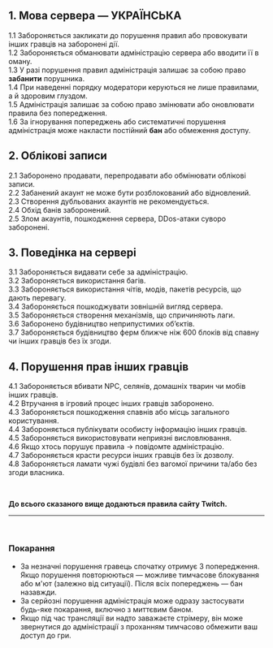 ## 1. <violation type="minor"/> Мова сервера — УКРАЇНСЬКА

1.1 <violation type="minor"/> Забороняється закликати до порушення правил або провокувати інших гравців на заборонені дії.  
1.2 <violation type="minor"/> Забороняється обманювати адміністрацію сервера або вводити її в оману.  
1.3 <violation type="major"/> У разі порушення правил адміністрація залишає за собою право **забанити** порушника.  
1.4 <violation type="minor"/> При наведенні порядку модератори керуються не лише правилами, а й здоровим глуздом.  
1.5 <violation type="minor"/> Адміністрація залишає за собою право змінювати або оновлювати правила без попередження.  
1.6 <violation type="major"/> За ігнорування попереджень або систематичні порушення адміністрація може накласти постійний **бан** або обмеження доступу.

## 2. Облікові записи

2.1 <violation type="major"/> Заборонено продавати, перепродавати або обмінювати облікові записи.  
2.2 <violation type="major"/> Забанений акаунт не може бути розблокований або відновлений.  
2.3 <violation type="minor"/> Створення дубльованих акаунтів не рекомендується.  
2.4 <violation type="major"/> Обхід банів заборонений.  
2.5 <violation type="major"/> Злом акаунтів, пошкодження сервера, DDos-атаки суворо заборонені.

## 3. Поведінка на сервері

3.1 <violation type="minor"/> Забороняється видавати себе за адміністрацію.  
3.2 <violation type="major"/> Забороняється використання багів.  
3.3 <violation type="major"/> Забороняється використання чітів, модів, пакетів ресурсів, що дають перевагу.  
3.4 <violation type="minor"/> Забороняється пошкоджувати зовнішній вигляд сервера.  
3.5 <violation type="minor"/> Забороняється створення механізмів, що спричиняють лаги.  
3.6 <violation type="major"/> Заборонено будівництво неприпустимих об’єктів.  
3.7 <violation type="minor"/> Забороняється будівництво ферм ближче ніж 600 блоків від спавну чи інших гравців без їх згоди.

## 4. Порушення прав інших гравців

4.1 <violation type="major"/> Забороняється вбивати NPC, селянів, домашніх тварин чи мобів інших гравців.  
4.2 <violation type="minor"/> Втручання в ігровий процес інших гравців заборонено.  
4.3 <violation type="major"/> Забороняється пошкодження спавнів або місць загального користування.  
4.4 <violation type="major"/> Забороняється публікувати особисту інформацію інших гравців.  
4.5 <violation type="minor"/> Забороняється використовувати неприязні висловлювання.  
4.6 <violation type="minor"/> Якщо хтось порушує правила → повідомте адміністрацію.  
4.7 <violation type="major"/> Забороняється красти ресурси інших гравців без їх дозволу.  
4.8 <violation type="major"/> Забороняється ламати чужі будівлі без вагомої причини та/або без згоди власника.  

<br>
  
**До всього сказаного вище додаються правила сайту Twitch.**

---
<br>

### Покарання

- За <violation type="minor"/> незначні порушення гравець спочатку отримує 3 попередження. Якщо порушення повторюються — можливе тимчасове блокування або м'ют (залежно від ситуації). Після всіх попереджень — бан назавжди.
- За <violation type="major"/> серйозні порушення адміністрація може одразу застосувати будь-яке покарання, включно з миттєвим баном.
- Якщо під час трансляції ви надто заважаєте стрімеру, він може звернутися до адміністрації з проханням тимчасово обмежити ваш доступ до гри.
